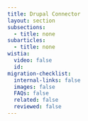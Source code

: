 ```yaml
---
title: Drupal Connector
layout: section
subsections:
  - title: none
subarticles:
  - title: none
wistia:
  video: false
  id:
migration-checklist:
  internal-links: false
  images: false
  FAQs: false
  related: false
  reviewed: false
---
```

